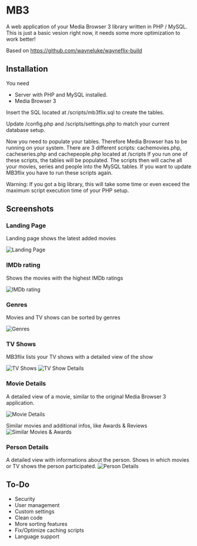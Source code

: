 MB3
===

A web application of your Media Browser 3 library written in PHP / MySQL.
This is just a basic vesion right now, it needs some more optimization to work better!

Based on https://github.com/wayneluke/wayneflix-build

Installation
---
You need
- Server with PHP and MySQL installed.
- Media Browser 3

Insert the SQL located at /scripts/mb3flix.sql to create the tables.

Update /config.php and /scripts/settings.php to match your current database setup.

Now you need to populate your tables. Therefore Media Browser has to be running on your system.
There are 3 different scripts: cachemovies.php, cacheseries.php and cachepeople.php located at /scripts
If you run one of these scripts, the tables will be populated. The scripts then will cache all your movies, series and people into the MySQL tables. If you want to update MB3flix you have to run these scripts again.

Warning: If you got a big library, this will take some time or even exceed the maximum script execution time of your PHP setup.


Screenshots
---

### Landing Page
Landing page shows the latest added movies

![Landing Page](https://raw.githubusercontent.com/Chilldebert/MB3flix/master/docs/screenshots/01.png)

### IMDb rating
Shows the movies with the highest IMDb ratings

![IMDb rating](https://raw.githubusercontent.com/Chilldebert/MB3flix/master/docs/screenshots/02.png)

### Genres
Movies and TV shows can be sorted by genres

![Genres](https://raw.githubusercontent.com/Chilldebert/MB3flix/master/docs/screenshots/03.png)

### TV Shows
MB3flix lists your TV shows with a detailed view of the show

![TV Shows](https://raw.githubusercontent.com/Chilldebert/MB3flix/master/docs/screenshots/04.png)
![TV Show Details](https://raw.githubusercontent.com/Chilldebert/MB3flix/master/docs/screenshots/05.png)

### Movie Details
A detailed view of a movie, similar to the original Media Browser 3 application.

![Movie Details](https://raw.githubusercontent.com/Chilldebert/MB3flix/master/docs/screenshots/06.png)

Similar movies and additional infos, like Awards & Reviews
![Similar Movies & Awards](https://raw.githubusercontent.com/Chilldebert/MB3flix/master/docs/screenshots/07.png)

### Person Details
A detailed view with informations about the person. Shows in which movies or TV shows the person participated.
![Person Details](https://raw.githubusercontent.com/Chilldebert/MB3flix/master/docs/screenshots/08.png)

To-Do
---

- Security
- User management
- Custom settings
- Clean code
- More sorting features
- Fix/Optimize caching scripts
- Language support
